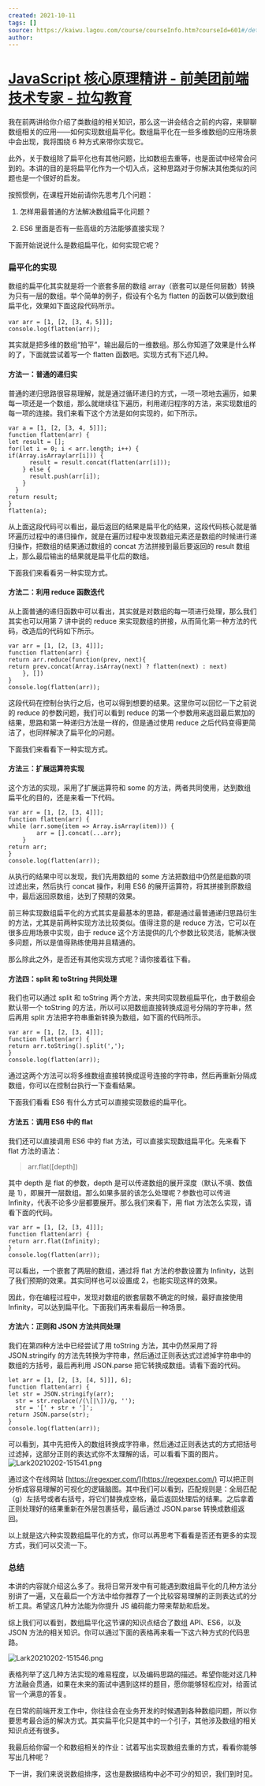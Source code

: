 ```yaml
---
created: 2021-10-11
tags: []
source: https://kaiwu.lagou.com/course/courseInfo.htm?courseId=601#/detail/pc?id=6173
author: 
---
```


# [JavaScript 核心原理精讲 - 前美团前端技术专家 - 拉勾教育](https://kaiwu.lagou.com/course/courseInfo.htm?courseId=601#/detail/pc?id=6173)


我在前两讲给你介绍了类数组的相关知识，那么这一讲会结合之前的内容，来聊聊数组相关的应用——如何实现数组扁平化。数组扁平化在一些多维数组的应用场景中会出现，我将围绕 6 种方式来带你实现它。

此外，关于数组除了扁平化也有其他问题，比如数组去重等，也是面试中经常会问到的。本讲的目的是将扁平化作为一个切入点，这种思路对于你解决其他类似的问题也是一个很好的启发。

按照惯例，在课程开始前请你先思考几个问题：

1.  怎样用最普通的方法解决数组扁平化问题？
    
2.  ES6 里面是否有一些高级的方法能够直接实现？
    

下面开始说说什么是数组扁平化，如何实现它呢？

### 扁平化的实现

数组的扁平化其实就是将一个嵌套多层的数组 array（嵌套可以是任何层数）转换为只有一层的数组。举个简单的例子，假设有个名为 flatten 的函数可以做到数组扁平化，效果如下面这段代码所示。

```
var arr = [1, [2, [3, 4，5]]];
console.log(flatten(arr)); 
```

其实就是把多维的数组“拍平”，输出最后的一维数组。那么你知道了效果是什么样的了，下面就尝试着写一个 flatten 函数吧。实现方式有下述几种。

#### 方法一：普通的递归实

普通的递归思路很容易理解，就是通过循环递归的方式，一项一项地去遍历，如果每一项还是一个数组，那么就继续往下遍历，利用递归程序的方法，来实现数组的每一项的连接。我们来看下这个方法是如何实现的，如下所示。

```
var a = [1, [2, [3, 4, 5]]];
function flatten(arr) {
let result = [];
for(let i = 0; i < arr.length; i++) {
if(Array.isArray(arr[i])) {
      result = result.concat(flatten(arr[i]));
    } else {
      result.push(arr[i]);
    }
  }
return result;
}
flatten(a);  
```

从上面这段代码可以看出，最后返回的结果是扁平化的结果，这段代码核心就是循环遍历过程中的递归操作，就是在遍历过程中发现数组元素还是数组的时候进行递归操作，把数组的结果通过数组的 concat 方法拼接到最后要返回的 result 数组上，那么最后输出的结果就是扁平化后的数组。

下面我们来看看另一种实现方式。

#### 方法二：利用 reduce 函数迭代

从上面普通的递归函数中可以看出，其实就是对数组的每一项进行处理，那么我们其实也可以用第 7 讲中说的 reduce 来实现数组的拼接，从而简化第一种方法的代码，改造后的代码如下所示。

```
var arr = [1, [2, [3, 4]]];
function flatten(arr) {
return arr.reduce(function(prev, next){
return prev.concat(Array.isArray(next) ? flatten(next) : next)
    }, [])
}
console.log(flatten(arr));
```

这段代码在控制台执行之后，也可以得到想要的结果。这里你可以回忆一下之前说的 reduce 的参数问题，我们可以看到 reduce 的第一个参数用来返回最后累加的结果，思路和第一种递归方法是一样的，但是通过使用 reduce 之后代码变得更简洁了，也同样解决了扁平化的问题。

下面我们来看看下一种实现方式。

#### 方法三：扩展运算符实现

这个方法的实现，采用了扩展运算符和 some 的方法，两者共同使用，达到数组扁平化的目的，还是来看一下代码。

```
var arr = [1, [2, [3, 4]]];
function flatten(arr) {
while (arr.some(item => Array.isArray(item))) {
        arr = [].concat(...arr);
    }
return arr;
}
console.log(flatten(arr)); 
```

从执行的结果中可以发现，我们先用数组的 some 方法把数组中仍然是组数的项过滤出来，然后执行 concat 操作，利用 ES6 的展开运算符，将其拼接到原数组中，最后返回原数组，达到了预期的效果。

前三种实现数组扁平化的方式其实是最基本的思路，都是通过最普通递归思路衍生的方法，尤其是前两种实现方法比较类似。值得注意的是 reduce 方法，它可以在很多应用场景中实现，由于 reduce 这个方法提供的几个参数比较灵活，能解决很多问题，所以是值得熟练使用并且精通的。

那么除此之外，是否还有其他实现方式呢？请你接着往下看。

#### 方法四：split 和 toString 共同处理

我们也可以通过 split 和 toString 两个方法，来共同实现数组扁平化，由于数组会默认带一个 toString 的方法，所以可以把数组直接转换成逗号分隔的字符串，然后再用 split 方法把字符串重新转换为数组，如下面的代码所示。

```
var arr = [1, [2, [3, 4]]];
function flatten(arr) {
return arr.toString().split(',');
}
console.log(flatten(arr)); 
```

通过这两个方法可以将多维数组直接转换成逗号连接的字符串，然后再重新分隔成数组，你可以在控制台执行一下查看结果。

下面我们看看 ES6 有什么方式可以直接实现数组的扁平化。

#### 方法五：调用 ES6 中的 flat

我们还可以直接调用 ES6 中的 flat 方法，可以直接实现数组扁平化。先来看下 flat 方法的语法：

> arr.flat(\[depth\])

其中 depth 是 flat 的参数，depth 是可以传递数组的展开深度（默认不填、数值是 1），即展开一层数组。那么如果多层的该怎么处理呢？参数也可以传进 Infinity，代表不论多少层都要展开。那么我们来看下，用 flat 方法怎么实现，请看下面的代码。

```
var arr = [1, [2, [3, 4]]];
function flatten(arr) {
return arr.flat(Infinity);
}
console.log(flatten(arr)); 
```

可以看出，一个嵌套了两层的数组，通过将 flat 方法的参数设置为 Infinity，达到了我们预期的效果。其实同样也可以设置成 2，也能实现这样的效果。

因此，你在编程过程中，发现对数组的嵌套层数不确定的时候，最好直接使用 Infinity，可以达到扁平化。下面我们再来看最后一种场景。

#### 方法六：正则和 JSON 方法共同处理

我们在第四种方法中已经尝试了用 toString 方法，其中仍然采用了将 JSON.stringify 的方法先转换为字符串，然后通过正则表达式过滤掉字符串中的数组的方括号，最后再利用 JSON.parse 把它转换成数组。请看下面的代码。

```
let arr = [1, [2, [3, [4, 5]]], 6];
function flatten(arr) {
let str = JSON.stringify(arr);
  str = str.replace(/(\[|\])/g, '');
  str = '[' + str + ']';
return JSON.parse(str); 
}
console.log(flatten(arr)); 
```

可以看到，其中先把传入的数组转换成字符串，然后通过正则表达式的方式把括号过滤掉，这部分正则的表达式你不太理解的话，可以看看下面的图片。  
![Lark20210202-151541.png](https://s0.lgstatic.com/i/image/M00/94/9B/Ciqc1GAY_EWAE3pDAAERgfI0plY241.png)

通过这个在线网站 [https://regexper.com/](https://regexper.com/) 可以把正则分析成容易理解的可视化的逻辑脑图。其中我们可以看到，匹配规则是：全局匹配（g）左括号或者右括号，将它们替换成空格，最后返回处理后的结果。之后拿着正则处理好的结果重新在外层包裹括号，最后通过 JSON.parse 转换成数组返回。

以上就是这六种实现数组扁平化的方式，你可以再思考下看看是否还有更多的实现方式，我们可以交流一下。

### 总结

本讲的内容就介绍这么多了。我将日常开发中有可能遇到数组扁平化的几种方法分别讲了一遍，又在最后一个方法中给你推荐了一个比较容易理解的正则表达式的分析工具。希望这几种方法能为你提升 JS 编码能力带来帮助和启发。

综上我们可以看到，数组扁平化这节课的知识点结合了数组 API、ES6，以及 JSON 方法的相关知识。你可以通过下面的表格再来看一下这六种方式的代码思路。

![Lark20210202-151546.png](https://s0.lgstatic.com/i/image2/M01/0C/93/CgpVE2AY_DiAQNC5AAFrgibLZp4762.png)

表格列举了这几种方法实现的难易程度，以及编码思路的描述。希望你能对这几种方法融会贯通，如果在未来的面试中遇到这样的题目，愿你能够轻松应对，给面试官一个满意的答复。

在日常的前端开发工作中，你往往会在业务开发的时候遇到各种数组问题，所以你要思考最合适的解决方式。其实扁平化只是其中的一个引子，其他涉及数组的相关知识点还有很多。

我最后给你留一个和数组相关的作业：试着写出实现数组去重的方式，看看你能够写出几种呢？

下一讲，我们来说说数组排序，这也是数据结构中必不可少的知识，我们到时见。
